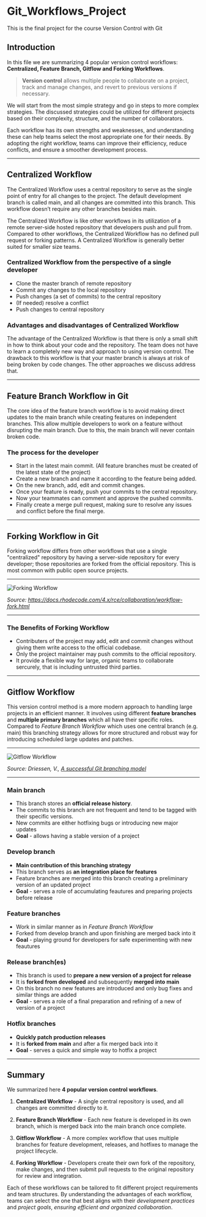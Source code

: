 # Git_Workflows_Project
This is the final project for the course Version Control with Git

## Introduction

In this file we are summarizing 4 popular version control workflows: **Centralized, Feature Branch, Gitflow and Forking Workflows**. 

> **Version control** allows multiple people to collaborate on a project, track and manage changes, and revert to previous versions if necessary.

We will start from the most simple strategy and go in steps to more complex strategies. The discussed strategies could be utilized for different projects based on their complexity, structure, and the number of collaborators.

Each workflow has its own strengths and weaknesses, and understanding these can help teams select the most appropriate one for their needs. By adopting the right workflow, teams can improve their efficiency, reduce conflicts, and ensure a smoother development process.


---

## Centralized Workflow

The Centralized Workflow uses a central repository to serve as the single point of entry for all changes to the project. The default development branch is called main, and all changes are committed into this branch. This workflow doesn’t require any other branches besides main. 

The Centralized Workflow is like other workflows in its utilization of a remote server-side hosted repository that developers push and pull from. Compared to other workflows, the Centralized Workflow has no defined pull request or forking patterns. A Centralized Workflow is generally better suited for smaller size teams.

### Centralized Workflow from the perspective of a single developer

- Clone the master branch of remote repository
- Commit any changes to the local repository
- Push changes (a set of commits) to the central repository
- (If needed) resolve a conflict
- Push changes to central repository 

### Advantages and disadvantages of Centralized Workflow

The advantage of the Centralized Workflow is that there is only a small shift in how to think about your code and the repository. The team does not have to learn a completely new way and approach to using version control. The drawback to this workflow is that your master branch is always at risk of being broken by code changes. The other approaches we discuss address that.

---

## Feature Branch Workflow in Git

The core idea of the feature branch workflow is to avoid making direct updates to the main branch while creating features on independent branches.
This allow multiple developers to work on a feature without disrupting the main branch.
Due to this, the main branch will never contain broken code.

### The process for the developer
- Start in the latest main commit. (All feature branches must be created of the latest state of the project)
- Create a new branch and name it according to the feature being added.
- On the new branch, add, edit and commit changes.
- Once your feature is ready, push your commits to the central repository.
- Now your teammates can comment and approve the pushed commits.
- Finally create a merge pull request, making sure to resolve any issues and conflict before the final merge.

---

## Forking Workflow in Git

Forking workflow differs from other workflows that use a single "centralized" repository by having a server-side repository for every developer; those repositories are forked from the official repository.
This is most common with public open source projects.

---

<img src="fork-flow.png" alt="Forking Workflow">

*Source: https://docs.rhodecode.com/4.x/rce/collaboration/workflow-fork.html*

---

### The Benefits of Forking Workflow
- Contributers of the project may add, edit and commit changes without giving them write access to the official codebase.
- Only the project maintainer may push commits to the official repository.
- It provide a flexible way for large, organic teams to collaborate sercurely, that is including untrusted third parties.

---

## Gitflow Workflow

This version control method is a more modern approach to handling large projects in an efficient manner. It involves using different **feature branches** and  **multiple primary branches** which all have their specific roles. Compared to *Feature Branch Workflow* which uses one central branch (e.g. main) this branching strategy allows for more structured and robust way for introducing scheduled large updates and patches.  

***

<img src="image.png" alt="Gitflow Workflow">

*Source: Driessen, V., [A successful Git branching model](https://nvie.com/posts/a-successful-git-branching-model/)*

***

### Main branch

- This branch stores an **official release history**. 
- The commits to this branch are not frequent and tend to be tagged with their specific versions.
- New commits are either hotfixing bugs or introducing new major updates 
- **Goal** - allows having a stable version of a project


### Develop branch

- **Main contribution of this branching strategy**
- This branch serves as **an integration place for features**
- Feature branches are merged into this branch creating a preliminary version of an updated project
- **Goal** - serves a role of accumulating feautures and preparing projects before release


### Feature branches

- Work in similar manner as in *Feature Branch Workflow*
- Forked from develop branch and upon finishing are merged back into it
- **Goal** - playing ground for developers for safe experimenting with new feautures


### Release branch(es)
- This branch is used to **prepare a new version of a project for release**
- It is **forked from developed** and subsequently **merged into main**
- On this branch no new features are introduced and only bug fixes and similar things are added
- **Goal** - serves a role of a final preparation and refining of a new of version of a project


### Hotfix branches
- **Quickly patch production releases**
- It is **forked from main** and after a fix merged back into it
- **Goal** - serves a quick and simple way to hotfix a project

***


## Summary

We summarized here **4 popular version control workflows**. 

1. **Centralized Workflow** - A single central repository is used, and all changes are committed directly to it.

2. **Feature Branch Workflow** - Each new feature is developed in its own branch, which is merged back into the main branch once complete.

3. **Gitflow Workflow** - A more complex workflow that uses multiple branches for feature development, releases, and hotfixes to manage the project lifecycle.

4. **Forking Workflow** - Developers create their own fork of the repository, make changes, and then submit pull requests to the original repository for review and integration.

Each of these workflows can be tailored to fit different project requirements and team structures. By understanding the advantages of each workflow, teams can select the one that best aligns with their *development practices* and *project goals*, *ensuring efficient and organized collaboration*.
